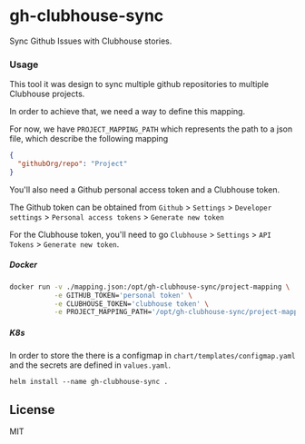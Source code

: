 # gh-clubhouse-sync

Sync Github Issues with Clubhouse stories.

### Usage

This tool it was design to sync multiple github repositories to multiple Clubhouse projects.

In order to achieve that, we need a way to define this mapping.

For now, we have `PROJECT_MAPPING_PATH` which represents the path to a json file, which describe the
following mapping

```json
{
  "githubOrg/repo": "Project"
}
```

You'll also need a Github personal access token and a Clubhouse token.

The Github token can be obtained from `Github` > `Settings` > `Developer settings` >
`Personal access tokens` > `Generate new token`

For the Clubhouse token, you'll need to go `Clubhouse` > `Settings` > `API Tokens` >
`Generate new token`.

##### Docker

```bash
docker run -v ./mapping.json:/opt/gh-clubhouse-sync/project-mapping \
           -e GITHUB_TOKEN='personal token' \
           -e CLUBHOUSE_TOKEN='clubhouse token' \
           -e PROJECT_MAPPING_PATH='/opt/gh-clubhouse-sync/project-mapping' quay.io/freight-trust/gh-clubhouse-sync
```

##### K8s

In order to store the there is a configmap in `chart/templates/configmap.yaml` and the secrets are
defined in `values.yaml`.

```
helm install --name gh-clubhouse-sync .
```

## License

MIT
